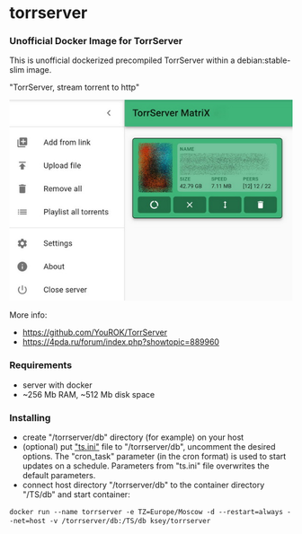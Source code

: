 # torrserver
### Unofficial Docker Image for TorrServer

This is unofficial dockerized precompiled TorrServer within a debian:stable-slim image.

"TorrServer, stream torrent to http"

![TorrServer](https://raw.githubusercontent.com/MrKsey/torrserver/master/ts.jpg)

More info:
- https://github.com/YouROK/TorrServer
- https://4pda.ru/forum/index.php?showtopic=889960

### Requirements

* server with docker
* ~256 Mb RAM, ~512 Mb disk space 

### Installing

- сreate "/torrserver/db" directory (for example) on your host
- (optional) put ["ts.ini"](https://raw.githubusercontent.com/MrKsey/torrserver/master/ts.ini) file to "/torrserver/db", uncomment the desired options. The "cron_task" parameter (in the cron format) is used to start updates on a schedule. Parameters from "ts.ini" file overwrites the default parameters.
- connect host directory "/torrserver/db" to the container directory "/TS/db" and start container:
```
docker run --name torrserver -e TZ=Europe/Moscow -d --restart=always --net=host -v /torrserver/db:/TS/db ksey/torrserver
```






























































